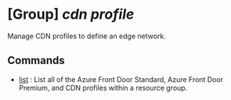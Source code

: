 # [Group] _cdn profile_

Manage CDN profiles to define an edge network.

## Commands

- [list](/Commands/cdn/profile/_list.md)
: List all of the Azure Front Door Standard, Azure Front Door Premium, and CDN profiles within a resource group.
